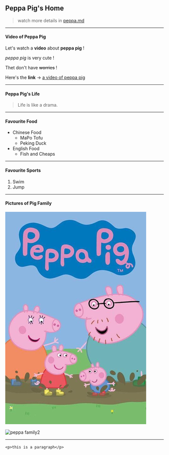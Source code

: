 ## Peppa Pig's Home


>watch more details in [peppa.md](/peppa.md)
---

#### Video of Peppa Pig


Let's watch a **video** about **peppa pig** !

*peppa pig* is very cute !

Thet don't have ~~worries~~ !

Here's the **link** -> 
[a video of peppa pig](https://haokan.baidu.com/v?vid=13591129608049964867&pd=bjh&fr=bjhauthor&type=video)


---
#### Peppa Pig's Life
> Life is like a drama.


---
#### Favourite Food

 * Chinese Food
   * MaPo Tofu
   * Peking Duck
 * English Food
   * Fish and Cheaps

---
#### Favourite Sports
1. Swim
2. Jump


---

#### Pictures of Pig Family

![peppa family1](/pig.jpg)


![peppa family2](https://gimg2.baidu.com/image_search/src=http%3A%2F%2Fimage.whhost.net%2Fuploads%2F20180209%2F18%2F1518173940-invTFyegGK.jpg&amp;refer=http%3A%2F%2Fimage.whhost.net&amp;app=2002&amp;size=f9999,10000&amp;q=a80&amp;n=0&amp;g=0n&amp;fmt=jpeg?sec=1621697222&amp;t=c557295244320b6a588b05fbaffc13e3)


---
`<p>this is a paragraph</p>`
